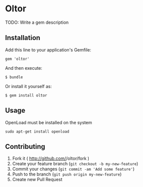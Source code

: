 # Oltor

TODO: Write a gem description

## Installation

Add this line to your application's Gemfile:

    gem 'oltor'

And then execute:

    $ bundle

Or install it yourself as:

    $ gem install oltor

## Usage

OpenLoad must be installed on the system

	sudo apt-get install openload

## Contributing

1. Fork it ( http://github.com/<my-github-username>/oltor/fork )
2. Create your feature branch (`git checkout -b my-new-feature`)
3. Commit your changes (`git commit -am 'Add some feature'`)
4. Push to the branch (`git push origin my-new-feature`)
5. Create new Pull Request
